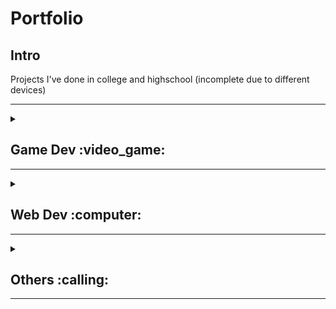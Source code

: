 # Portfolio
## Intro
Projects I've done in college and highschool (incomplete due to different devices)

---

<details>
<summary><h2>Game Dev :video_game:</h2>
<hr>
</summary>
  
### 2D platformer
Custom rigidbody and addForce script from Unity that gives **full control** of player movement.
<br>
Additionally, written in mind of **memory usage and multithreading traffic** due to limitation of old device(2gb ram) when this code was written 
> Written in Unity 2019

- [x] speed multiplier and slowdown
- [x] snappy controls
- [x] snappy animation transiton
- [x] jump speed and height equivilant with time
- [x] fall multiplier, weight, speed and limit
- [x] dynammic wall slide
- [x] wall jump initial speed and drag
- [x] dynammic ground pound that grounds the movement
- [x] dynammic dash that translates with other movements
- [x] controllable player box collider size and offset
<br><br>

### Pong
Game that runs in the window with image and sounds.
> written in Love2D, a minimalist game framework
<br>
1. game addjust itself based on the window <br>
2. runs in delta time <br>
3. randomised seed <br>

   
<br><br>

### Snake\XoX
Game that runs in the terminal
> School Project

<br><br>
**Instructions**
1. Complete **a line to spawn food** 
2. X is the player
3. **Standing on X** will kill the player
<br><br>

### Mobile card game
> made with MIT App Inventor
<br>
A card game inspired by UNO and Mario party
- Role dices and play cards
- Scoreboard with firbase

</details>

<details>
<summary><h2>Web Dev :computer:</h2>
<hr>
</summary>
<br><br>
  
### Go Green Website
A simple website showcasing the impacts of Climate Change
> Made in 2022 for SM ST Patrick's Go Green Innovation.
<br><br>

### Course selling website
Dynammic Website with both user and admin page
> School Project

<br><br>
</details>

<details>
<summary><h2>Others :calling:</h2>
<hr>
</summary>
  
### Discord Bot (Replit)
Discord bots that me and my friends wanted that the market place don't have.
- JSON and txt file not included but can read
> Made with replit
<br>
**Reasons:**
1. Replit help skip the signup requirement by Oracle to use JDK <br>
2. Replit help setup the php server to run the bot <br>
3. Replit on the web so anyone can turn the bot on <br>

<br><br>
### WA auto message Bot
Bot that send messages and other file types to multiple people at a certain time. that can run at the background.
- I only used this bot ethically for my part-time and only messaging to paid members
- !Currently pyWhatkit only work with specific browser version
- 
<br>

```
 "DISCLAIMER: This script is intended for educational or responsible use only. I do NOT support spamming, abuse, or misuse of this tool."
```

<br><br>
### Reverse engineer android game (Work In Progress)
```
 "DISCLAIMER: This project is for educational purposes only. All reverse engineering and modifications were performed legally and ethically within a controlled, non-commercial environment. No part of the modded game is distributed or intended to interfere with official servers or users. The project respects the intellectual property rights of the original developers."
```
<br>


</details>





